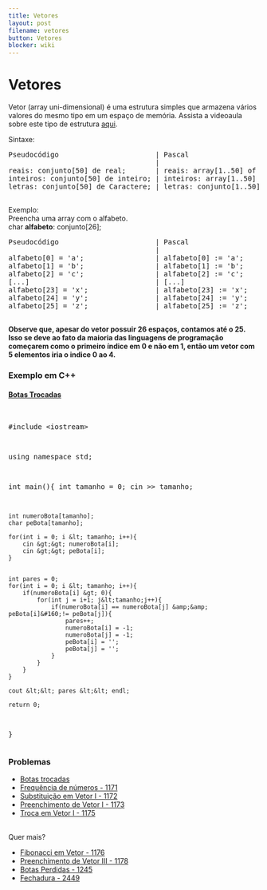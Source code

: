 ```yaml
---
title: Vetores
layout: post
filename: vetores
button: Vetores
blocker: wiki
---
```

# Vetores
<p>Vetor (array uni-dimensional) é uma estrutura simples que armazena vários valores do mesmo tipo em um espaço de memória. Assista a videoaula sobre este tipo de estrutura <a rel="nofollow" class="external text" href="https://www.youtube.com/watch?v=B6MUlVNzWQQ&amp;feature=youtu.be">aqui</a>.
</p><p>Sintaxe:
</p>
<pre>Pseudocódigo                       | Pascal                             | Linguagem C ou C++       
                                   |                                    |                    
reais: conjunto[50] de real;       | reais: array[1..50] of real;       | float reais[50];   
inteiros: conjunto[50] de inteiro; | inteiros: array[1..50] de integer; | int inteiros[50];
letras: conjunto[50] de Caractere; | letras: conjunto[1..50] de Char;   | char letras[50];
                                                               
</pre> 
<p>Exemplo:<br />
Preencha uma array com o alfabeto.<br />
char <b>alfabeto</b>: conjunto[26];
</p>
<pre>Pseudocódigo                       | Pascal                             | Linguagem C ou C++              
                                   |                                    |                    
alfabeto[0] = 'a';                 | alfabeto[0]&#160;:= 'a';                | alfabeto[0] = 'a';
alfabeto[1] = 'b';                 | alfabeto[1]&#160;:= 'b';                | alfabeto[1] = 'b';
alfabeto[2] = 'c';                 | alfabeto[2]&#160;:= 'c';                | alfabeto[2] = 'c';
[...]                              | [...]                              | [...]
alfabeto[23] = 'x';                | alfabeto[23]&#160;:= 'x';               | alfabeto[23] = 'x';
alfabeto[24] = 'y';                | alfabeto[24]&#160;:= 'y';               | alfabeto[24] = 'y';
alfabeto[25] = 'z';                | alfabeto[25]&#160;:= 'z';               | alfabeto[25] = 'z';
                                                               
</pre> 
<p><b>Observe que, apesar do vetor possuir 26 espaços, contamos até o 25. Isso se deve ao fato da maioria das linguagens de programação começarem como o primeiro índice em 0 e não em 1, então um vetor com 5 elementos iria o indice 0 ao 4.</b>
</p>
<h3><span id="Exemplo_em_C++"></span><span class="mw-headline" id="Exemplo_em_C.2B.2B">Exemplo em C++</span></h3>
<h4><span class="mw-headline" id="Botas_Trocadas"><a rel="nofollow" class="external text" href="https://olimpiada.ic.unicamp.br/pratique/p2/2017/f1/botas/">Botas Trocadas</a></span></h4>
<pre>

#include &lt;iostream&gt;

using namespace std;

int main(){
	int tamanho = 0;
	cin &gt;&gt; tamanho;

	int numeroBota[tamanho];
	char peBota[tamanho];

	for(int i = 0; i &lt; tamanho; i++){
		cin &gt;&gt; numeroBota[i];
		cin &gt;&gt; peBota[i];
	}


	int pares = 0;
	for(int i = 0; i &lt; tamanho; i++){
		if(numeroBota[i] &gt; 0){
			for(int j = i+1; j&lt;tamanho;j++){
				if(numeroBota[i] == numeroBota[j] &amp;&amp; peBota[i]&#160;!= peBota[j]){
					pares++;
					numeroBota[i] = -1;
					numeroBota[j] = -1;
					peBota[i] = '';
					peBota[j] = '';
				}
			}
		}
	}

	cout &lt;&lt; pares &lt;&lt; endl; 

	return 0;
}
</pre>
<h3><span class="mw-headline" id="Problemas">Problemas</span></h3>
<ul><li><a rel="nofollow" class="external text" href="https://olimpiada.ic.unicamp.br/pratique/p2/2017/f1/botas/">Botas trocadas</a></li>
<li><a rel="nofollow" class="external text" href="https://www.urionlinejudge.com.br/judge/pt/problems/view/1171">Frequência de números - 1171</a></li>
<li><a rel="nofollow" class="external text" href="https://www.urionlinejudge.com.br/judge/pt/problems/view/1172">Substituição em Vetor I - 1172</a></li>
<li><a rel="nofollow" class="external text" href="https://www.urionlinejudge.com.br/judge/pt/problems/view/1173">Preenchimento de Vetor I - 1173</a></li>
<li><a rel="nofollow" class="external text" href="https://www.urionlinejudge.com.br/judge/pt/problems/view/1175">Troca em Vetor I - 1175</a></li></ul>
<p><br />
Quer mais?
</p>
<ul><li><a rel="nofollow" class="external text" href="https://www.urionlinejudge.com.br/judge/pt/problems/view/1176">Fibonacci em Vetor - 1176</a></li>
<li><a rel="nofollow" class="external text" href="https://www.urionlinejudge.com.br/judge/pt/problems/view/1178">Preenchimento de Vetor III - 1178</a></li>
<li><a rel="nofollow" class="external text" href="https://www.urionlinejudge.com.br/judge/pt/problems/view/1245">Botas Perdidas - 1245</a></li>
<li><a rel="nofollow" class="external text" href="https://www.urionlinejudge.com.br/judge/pt/problems/view/2449">Fechadura - 2449</a></li></ul>
